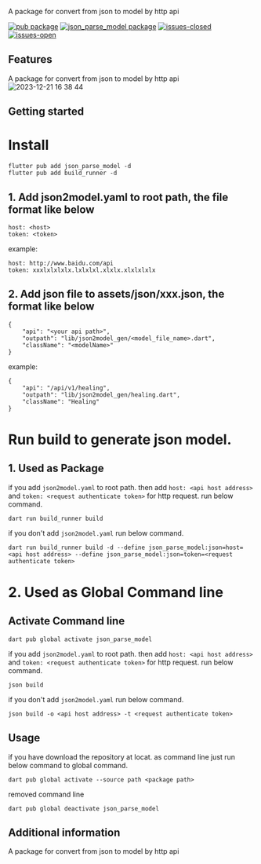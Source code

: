 <!--
This README describes the package. If you publish this package to pub.dev,
this README's contents appear on the landing page for your package.

For information about how to write a good package README, see the guide for
[writing package pages](https://dart.dev/guides/libraries/writing-package-pages).

For general information about developing packages, see the Dart guide for
[creating packages](https://dart.dev/guides/libraries/create-library-packages)
and the Flutter guide for
[developing packages and plugins](https://flutter.dev/developing-packages).
-->

A package for convert from json to model by http api

[![pub package](https://img.shields.io/pub/v/json_parse_model.svg?color=blue)](https://pub.dev/packages/json_parse_model) [![json_parse_model package](https://img.shields.io/github/v/tag/moweiran/json_parse_model?color=blue&label=json_parse_model)](https://github.com/moweiran/json_parse_model) [![issues-closed](https://img.shields.io/github/issues-closed/moweiran/json_parse_model?color=green)](https://github.com/moweiran/json_parse_model/issues?q=is%3Aissue+is%3Aclosed) [![issues-open](https://img.shields.io/github/issues-raw/moweiran/json_parse_model)](https://github.com/moweiran/json_parse_model/issues)

## Features

A package for convert from json to model by http api
![2023-12-21 16 38 44](https://github.com/moweiran/json_parse_model/assets/8222923/1712ab34-e1cc-4477-9e05-338fdc210e32)

## Getting started

# Install

    flutter pub add json_parse_model -d
    flutter pub add build_runner -d

## 1. Add json2model.yaml to root path, the file format like below

    host: <host>
    token: <token>

example:

    host: http://www.baidu.com/api
    token: xxxlxlxlxlx.lxlxlxl.xlxlx.xlxlxlxlx

## 2. Add json file to assets/json/xxx.json, the format like below

    {
        "api": "<your api path>",
        "outpath": "lib/json2model_gen/<model_file_name>.dart",
        "className": "<modelName>"
    }

example:

    {
        "api": "/api/v1/healing",
        "outpath": "lib/json2model_gen/healing.dart",
        "className": "Healing"
    }

# Run build to generate json model.

## 1. Used as Package

if you add `json2model.yaml` to root path. then add `host: <api host address>` and `token: <request authenticate token>` for http request.
run below command.

    dart run build_runner build

if you don't add `json2model.yaml` run below command.

    dart run build_runner build -d --define json_parse_model:json=host=<api host address> --define json_parse_model:json=token=<request authenticate token>

# 2. Used as Global Command line

## Activate Command line

    dart pub global activate json_parse_model

if you add `json2model.yaml` to root path. then add `host: <api host address>` and `token: <request authenticate token>` for http request.
run below command.

    json build

if you don't add `json2model.yaml` run below command.

    json build -o <api host address> -t <request authenticate token>

## Usage

if you have download the repository at locat. as command line just run below command to global command.

    dart pub global activate --source path <package path>

removed command line

    dart pub global deactivate json_parse_model

## Additional information

A package for convert from json to model by http api
